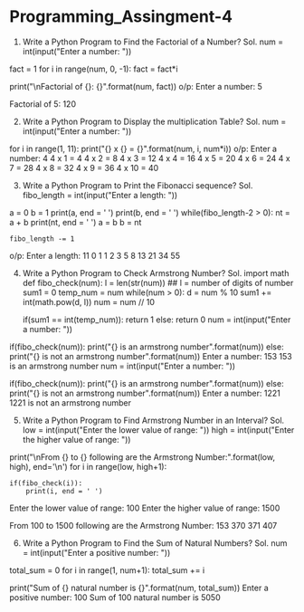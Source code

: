 # Programming_Assingment-4

1. Write a Python Program to Find the Factorial of a Number?
Sol.
num = int(input("Enter a number: "))

fact = 1
for i in range(num, 0, -1):
    fact = fact*i
    
print("\nFactorial of {}: {}".format(num, fact))
o/p:
Enter a number: 5

Factorial of 5: 120



2. Write a Python Program to Display the multiplication Table?
Sol.
num = int(input("Enter a number: "))

for i in range(1, 11):
    print("{} x {} = {}".format(num, i, num*i))
o/p:
Enter a number: 4
4 x 1 = 4
4 x 2 = 8
4 x 3 = 12
4 x 4 = 16
4 x 5 = 20
4 x 6 = 24
4 x 7 = 28
4 x 8 = 32
4 x 9 = 36
4 x 10 = 40




3. Write a Python Program to Print the Fibonacci sequence?
Sol.
fibo_length = int(input("Enter a length: "))

a = 0
b = 1
print(a, end = ' ')
print(b, end = ' ')
while(fibo_length-2 > 0):
    nt = a + b
    print(nt, end = ' ')
    a = b
    b = nt
    
    fibo_length -= 1
o/p:
Enter a length: 11
0 1 1 2 3 5 8 13 21 34 55



4. Write a Python Program to Check Armstrong Number?
Sol.
import math
def fibo_check(num):
    l = len(str(num))  ## l = number of digits of number
    sum1 = 0 
    temp_num = num
    while(num > 0):
        d = num % 10
        sum1 += int(math.pow(d, l))
        num = num // 10

    if(sum1 == int(temp_num)):
        return 1
    else:
        return 0
num = int(input("Enter a number: "))

if(fibo_check(num)):
    print("{} is an armstrong number".format(num))
else:
    print("{} is not an armstrong number".format(num))
Enter a number: 153
153 is an armstrong number
num = int(input("Enter a number: "))

if(fibo_check(num)):
    print("{} is an armstrong number".format(num))
else:
    print("{} is not an armstrong number".format(num))
Enter a number: 1221
1221 is not an armstrong number



5. Write a Python Program to Find Armstrong Number in an Interval?
Sol.
low = int(input("Enter the lower value of range: "))
high = int(input("Enter the higher value of range: "))

print("\nFrom {} to {} following are the Armstrong Number:".format(low, high), end='\n')
for i in range(low, high+1):
    
    if(fibo_check(i)):
        print(i, end = ' ')
Enter the lower value of range: 100
Enter the higher value of range: 1500

From 100 to 1500 following are the Armstrong Number:
153 370 371 407



6. Write a Python Program to Find the Sum of Natural Numbers?
Sol.
num = int(input("Enter a positive number: "))

total_sum = 0
for i in range(1, num+1):
    total_sum += i
    
print("Sum of {} natural number is {}".format(num, total_sum))
Enter a positive number: 100
Sum of 100 natural number is 5050


